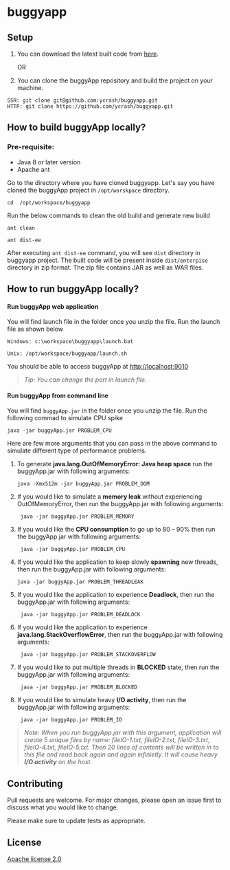 # buggyapp

## Setup

1. You can download the latest built code from [here](https://tier1app.com/dist/buggyapp/buggyapp-latest.zip).

      OR

2. You can clone the buggyApp repository and build the project on your machine.

```
SSH: git clone git@github.com:ycrash/buggyapp.git
HTTP: git clone https://github.com/ycrash/buggyapp.git

```

## How to build buggyApp locally?

### Pre-requisite:

- Java 8 or later version
- Apache ant


Go to the directory where you have cloned buggyapp. Let's say you have cloned the buggyApp project in ```/opt/worskpace``` directory. 

```
cd  /opt/workspace/buggyapp

```

Run the below commands to clean the old build and generate new build

```
ant clean

ant dist-ee

```

After executing ```ant dist-ee``` command, you will see ```dist``` directory in buggyapp project. The built code will be present inside ```dist/enterpise``` directory in zip format. The zip file contains JAR as well as WAR files.


## How to run buggyApp locally?

#### Run buggyApp web application

You will find launch file in the folder once you unzip the file. Run the launch file as shown below

```
Windows: c:\workspace\buggyapp\launch.bat

Unix: /opt/workspace/buggyapp/launch.sh
```

You should be able to access buggyApp at <http://localhost:9010>

> *Tip: You can change the port in launch file.*


#### Run buggyApp from command line

You will find ```buggyApp.jar``` in the folder once you unzip the file. Run the following commad to simulate CPU spike

```
java -jar buggyApp.jar PROBLEM_CPU
```

Here are few more arguments that you can pass in the above command to simulate different type of performance problems.

1. To generate **java.lang.OutOfMemoryError: Java heap space** run the buggyApp.jar with following arguments:

    ```
    java -Xmx512m -jar buggyApp.jar PROBLEM_OOM
    ```

2. If you would like to simulate a **memory leak** without experiencing OutOfMemoryError, then run the buggyApp.jar with following arguments:

   ```
    java -jar buggyApp.jar PROBLEM_MEMORY

   ```
3. If you would like the **CPU consumption** to go up to 80 – 90% then run the buggyApp.jar with following arguments:

   ```
    java -jar buggyApp.jar PROBLEM_CPU

   ```
4. If you would like the application to keep slowly **spawning** new threads, then run the buggyApp.jar with following arguments:

   ```
   java -jar buggyApp.jar PROBLEM_THREADLEAK

   ```
   
5. If you would like the application to experience **Deadlock**, then run the buggyApp.jar with following arguments:

   ```
    java -jar buggyApp.jar PROBLEM_DEADLOCK

   ```
6. If you would like the application to experience **java.lang.StackOverflowError**, then run the buggyApp.jar with following arguments:

   ```
    java -jar buggyApp.jar PROBLEM_STACKOVERFLOW

   ```
7. If you would like to put multiple threads in **BLOCKED** state, then run the buggyApp.jar with following arguments:

   ```
    java -jar buggyApp.jar PROBLEM_BLOCKED

   ```
8. If you would like to simulate heavy **I/O activity**, then run the buggyApp.jar with following arguments:

   ```
    java -jar buggyApp.jar PROBLEM_IO

   ```

> *Note: When you run buggyApp.jar with this argument, application will create 5 unique files by name: fileIO-1.txt, fileIO-2.txt, fileIO-3.txt, fileIO-4.txt, fileIO-5.txt. Then 20 lines of contents will be written in to this file and read back again and again infinietly. It will cause heavy **I/O activity** on the host.*


## Contributing
Pull requests are welcome. For major changes, please open an issue first to discuss what you would like to change.

Please make sure to update tests as appropriate.

## License
[Apache license 2.0](https://www.apache.org/licenses/LICENSE-2.0)